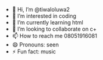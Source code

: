 - 👋 Hi, I’m @tiwaloluwa2
- 👀 I’m interested in coding
- 🌱 I’m currently learning html
- 💞️ I’m looking to collaborate on c+
- 📫 How to reach me 08051916081
- 😄 Pronouns: seen
- ⚡ Fun fact: music
  

<!---
tiwaloluwa2/tiwaloluwa2 is a ✨ special ✨ repository because its `README.md` (this file) appears on your GitHub profile.
You can click the Preview link to take a look at your changes.
--->
